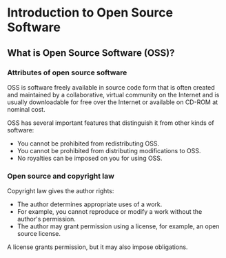# Introduction to Open Source Software

## What is Open Source Software (OSS)?

### Attributes of open source software

OSS is software freely available in source code form that is often created and maintained by a collaborative, virtual community on the Internet and is usually downloadable for free over the Internet or available on CD-ROM at nominal cost.

OSS has several important features that distinguish it from other kinds of software:

- You cannot be prohibited from redistributing OSS.
- You cannot be prohibited from distributing modifications to OSS.
- No royalties can be imposed on you for using OSS.


### Open source and copyright law

Copyright law gives the author rights:

- The author determines appropriate uses of a work.
- For example, you cannot reproduce or modify a work without the author's permission.
- The author may grant permission using a license, for example, an open source license.

A license grants permission, but it may also impose obligations.

